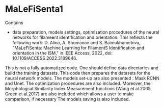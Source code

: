 # MaLeFiSenta1
Contains 
- data preparation, models settings, optimization procedures of the neural networks for filameent identification and orientation.
This reflects the following work:
D. Alina, A. Shomanov and S. Baimukhametova, "MaLeFiSenta: Machine Learning for FilamentS Identification and orientation in the ISM," in IEEE Access, 2022, doi: 10.1109/ACCESS.2022.3189646.

This is not a fully automatized code. 
One should define data directories and build the training datasets.
This code then prepares the datasets for the neural network models.
The models set-up are also presented : Mask RCNN and Unet.
The optimization procedures are also included.
Moreover, the Morphologcal Similarity Index Measurement functions (Wang et al.2005, Green et al.2017) are also included which allows a user to make comparison, if necessary
The models saving is also included.
